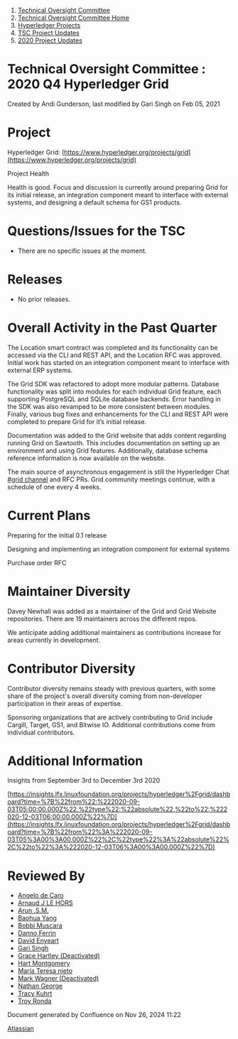 1. [Technical Oversight Committee](index.html)
2. [Technical Oversight Committee Home](Technical-Oversight-Committee-Home_21430274.html)
3. [Hyperledger Projects](Hyperledger-Projects_21447704.html)
4. [TSC Project Updates](TSC-Project-Updates_21430854.html)
5. [2020 Project Updates](2020-Project-Updates_21450093.html)

# Technical Oversight Committee : 2020 Q4 Hyperledger Grid

Created by Andi Gunderson, last modified by Gari Singh on Feb 05, 2021

# Project

Hyperledger Grid: [https://www.hyperledger.org/projects/grid](https://www.hyperledger.org/projects/grid)

Project Health

Health is good. Focus and discussion is currently around preparing Grid for its initial release, an integration component meant to interface with external systems, and designing a default schema for GS1 products.

# Questions/Issues for the TSC

- There are no specific issues at the moment.

# Releases

- No prior releases.

# Overall Activity in the Past Quarter

The Location smart contract was completed and its functionality can be accessed via the CLI and REST API, and the Location RFC was approved. Initial work has started on an integration component meant to interface with external ERP systems. 

The Grid SDK was refactored to adopt more modular patterns. Database functionality was split into modules for each individual Grid feature, each supporting PostgreSQL and SQLite database backends. Error handling in the SDK was also revamped to be more consistent between modules. Finally, various bug fixes and enhancements for the CLI and REST API were completed to prepare Grid for it’s initial release.

Documentation was added to the Grid website that adds content regarding running Grid on Sawtooth. This includes documentation on setting up an environment and using Grid features. Additionally, database schema reference information is now available on the website.

The main source of asynchronous engagement is still the Hyperledger Chat [#grid channel](https://chat.hyperledger.org/channel/grid) and RFC PRs. Grid community meetings continue, with a schedule of one every 4 weeks.

# Current Plans

Preparing for the initial 0.1 release

Designing and implementing an integration component for external systems

Purchase order RFC

# Maintainer Diversity

Davey Newhall was added as a maintainer of the Grid and Grid Website repositories. There are 19 maintainers across the different repos.

We anticipate adding additional maintainers as contributions increase for areas currently in development.

# Contributor Diversity

Contributor diversity remains steady with previous quarters, with some share of the project's overall diversity coming from non-developer participation in their areas of expertise.

Sponsoring organizations that are actively contributing to Grid include Cargill, Target, GS1, and Bitwise IO. Additional contributions come from individual contributors.

# Additional Information

Insights from September 3rd to December 3rd 2020

[https://insights.lfx.linuxfoundation.org/projects/hyperledger%2Fgrid/dashboard?time=%7B%22from%22:%222020-09-03T05:00:00.000Z%22,%22type%22:%22absolute%22,%22to%22:%222020-12-03T06:00:00.000Z%22%7D](https://insights.lfx.linuxfoundation.org/projects/hyperledger%2Fgrid/dashboard?time=%7B%22from%22%3A%222020-09-03T05%3A00%3A00.000Z%22%2C%22type%22%3A%22absolute%22%2C%22to%22%3A%222020-12-03T06%3A00%3A00.000Z%22%7D)

# Reviewed By

- [Angelo de Caro](https://lf-hyperledger.atlassian.net/wiki/people/70121:d6b0f0e4-825f-4f16-88e1-4d14e95f2f10?ref=confluence)
- [Arnaud J LE HORS](https://lf-hyperledger.atlassian.net/wiki/people/70121:0e75e3b8-500a-4067-9f7e-ed46e91bcb9d?ref=confluence)
- [Arun .S.M.](https://lf-hyperledger.atlassian.net/wiki/people/621a0e5097d313006ba7386a?ref=confluence)
- [Baohua Yang](https://lf-hyperledger.atlassian.net/wiki/people/557058:17d87dbf-05fe-4c1b-84cf-fd69f7fcbb20?ref=confluence)
- [Bobbi Muscara](https://lf-hyperledger.atlassian.net/wiki/people/5c4cb1b7d8bbb7445c0a457e?ref=confluence)
- [Danno Ferrin](https://lf-hyperledger.atlassian.net/wiki/people/5b7f2d80c4e4892a5b789551?ref=confluence)
- [David Enyeart](https://lf-hyperledger.atlassian.net/wiki/people/712020:30d7e775-8a5d-4896-8950-8da2af027639?ref=confluence)
- [Gari Singh](https://lf-hyperledger.atlassian.net/wiki/people/557058:51429e31-90f4-4684-b7cd-9a4fe15ff188?ref=confluence)
- [Grace Hartley (Deactivated)](https://lf-hyperledger.atlassian.net/wiki/people/5c3e0cd1ff324728a1db2448?ref=confluence)
- [Hart Montgomery](https://lf-hyperledger.atlassian.net/wiki/people/712020:86f447c0-86dc-43b3-ac03-6a31923bbb84?ref=confluence)
- [María Teresa nieto](https://lf-hyperledger.atlassian.net/wiki/people/5d36fa46af1d920bc99755b6?ref=confluence)
- [Mark Wagner (Deactivated)](https://lf-hyperledger.atlassian.net/wiki/people/70121:81b88945-c9ef-40fe-9224-207bdb280922?ref=confluence)
- [Nathan George](https://lf-hyperledger.atlassian.net/wiki/people/712020:3e7556ab-cdb8-47f5-8b68-12a3378021fd?ref=confluence)
- [Tracy Kuhrt](https://lf-hyperledger.atlassian.net/wiki/people/712020:eb6ae9c3-aa8e-40ba-9dab-a6969b1ac52e?ref=confluence)
- [Troy Ronda](https://lf-hyperledger.atlassian.net/wiki/people/557058:c854f35a-2b58-4be3-9003-ca2a67495580?ref=confluence)

Document generated by Confluence on Nov 26, 2024 11:22

[Atlassian](http://www.atlassian.com/)
